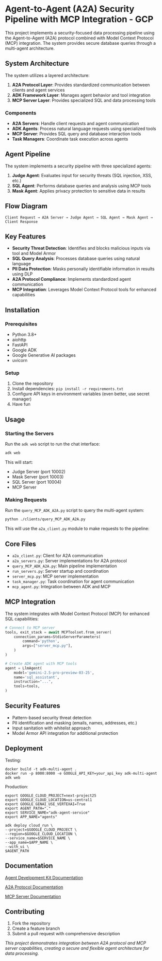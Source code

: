 # Agent-to-Agent (A2A) Security Pipeline with MCP Integration - GCP

This project implements a security-focused data processing pipeline using the Agent-to-Agent (A2A) protocol combined with Model Context Protocol (MCP) integration. The system provides secure database queries through a multi-agent architecture.

## System Architecture

The system utilizes a layered architecture:

1. **A2A Protocol Layer**: Provides standardized communication between clients and agent services
2. **ADK Framework Layer**: Manages agent behavior and tool integration
3. **MCP Server Layer**: Provides specialized SQL and data processing tools

### Components

- **A2A Servers**: Handle client requests and agent communication
- **ADK Agents**: Process natural language requests using specialized tools
- **MCP Server**: Provides SQL query and database interaction tools
- **Task Managers**: Coordinate task execution across agents

## Agent Pipeline

The system implements a security pipeline with three specialized agents:

1. **Judge Agent**: Evaluates input for security threats (SQL injection, XSS, etc.)
2. **SQL Agent**: Performs database queries and analysis using MCP tools
3. **Mask Agent**: Applies privacy protection to sensitive data in results

## Flow Diagram

```
Client Request → A2A Server → Judge Agent → SQL Agent → Mask Agent → Client Response
```

## Key Features

- **Security Threat Detection**: Identifies and blocks malicious inputs via tool and Model Armor
- **SQL Query Analysis**: Processes database queries using natural language
- **PII Data Protection**: Masks personally identifiable information in results using DLP
- **A2A Protocol Compliance**: Implements standardized agent communication
- **MCP Integration**: Leverages Model Context Protocol tools for enhanced capabilities

## Installation

### Prerequisites

- Python 3.8+
- aiohttp
- FastAPI
- Google ADK
- Google Generative AI packages
- uvicorn

### Setup

1. Clone the repository
2. Install dependencies: `pip install -r requirements.txt`
3. Configure API keys in environment variables (even better, use secret manager)
4. Have fun

## Usage

### Starting the Servers

Run the `adk web` script to run the chat interface:

```bash
adk web
```

This will start:
- Judge Server (port 10002)
- Mask Server (port 10003)
- SQL Server (port 10004)
- MCP Server


### Making Requests

Run the `query_MCP_ADK_A2A.py` script to query the multi-agent system:

```bash
python ./clients/query_MCP_ADK_A2A.py
```

This will use the `a2a_client.py` module to make requests to the pipeline:


## Core Files

- `a2a_client.py`: Client for A2A communication
- `a2a_servers.py`: Server implementations for A2A protocol
- `query_MCP_ADK_A2A.py`: Main pipeline implementation
- `run_servers.py`: Server startup and coordination
- `server_mcp.py`: MCP server implementation
- `task_manager.py`: Task coordination for agent communication
- `mcp_agent.py`: Integration between ADK and MCP

## MCP Integration

The system integrates with Model Context Protocol (MCP) for enhanced SQL capabilities:

```python
# Connect to MCP server
tools, exit_stack = await MCPToolset.from_server(
    connection_params=StdioServerParameters(
        command='python',
        args=["server_mcp.py"],
    )
)

# Create ADK agent with MCP tools
agent = LlmAgent(
    model='gemini-2.5-pro-preview-03-25',
    name='sql_assistant',
    instruction="...",
    tools=tools,
)
```

## Security Features

- Pattern-based security threat detection
- PII identification and masking (emails, names, addresses, etc.)
- Input sanitation with whitelist approach
- Model Armor API integration for additional protection


## Deployment

Testing:

```
docker build -t adk-multi-agent .
docker run -p 8000:8000 -e GOOGLE_API_KEY=your_api_key adk-multi-agent adk web
```

Production:

```
export GOOGLE_CLOUD_PROJECT=next-project25
export GOOGLE_CLOUD_LOCATION=us-central1
export GOOGLE_GENAI_USE_VERTEXAI=True
export AGENT_PATH="."
export SERVICE_NAME="adk-agent-service"
export APP_NAME="agents"
```

```
adk deploy cloud_run \
--project=$GOOGLE_CLOUD_PROJECT \
--region=$GOOGLE_CLOUD_LOCATION \
--service_name=$SERVICE_NAME \
--app_name=$APP_NAME \
--with_ui \
$AGENT_PATH
```


## Documentation

[Agent Development Kit Documentation](https://google.github.io/adk-docs/)

[A2A Protocol Documentation](https://google.github.io/A2A/#/documentation)

[MCP Server Documentation](https://modelcontextprotocol.io/introduction)


## Contributing

1. Fork the repository
2. Create a feature branch
3. Submit a pull request with comprehensive description


*This project demonstrates integration between A2A protocol and MCP server capabilities, creating a secure and flexible agent architecture for data processing.*
